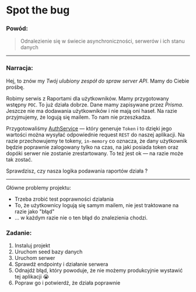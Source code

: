 # Spot the bug

### Powód:

> Odnalezienie się w świecie asynchroniczności, serwerów i ich stanu danych

---

### Narracja:

Hej, to znów my _Twój ulubiony zespół do spraw server API_. Mamy do Ciebie prośbę.

Robimy serwis z Raportami dla użytkowników. Mamy przygotowany wstępny `POC`. To już działa dobrze.
Dane mamy zapisywane przez _Prisma_. Jeszcze nie ma dodawania użytkowników i nie mają oni haseł.
Na razie przyjmujemy, że logują się mailem. To nam nie przeszkadza. 

Przygotowaliśmy [AuthService](./src/users/auth.service.ts) — który generuje `Token` i to dzięki jego wartości można wysyłać odpowiednie request `REST` do naszej aplikacji. Na razie przechowujemy te tokeny, `in-memory`
co oznacza, że dany użytkownik będzie poprawnie zalogowany tylko na czas, na jaki posiada token oraz dopóki serwer nie zostanie zrestartowany. To też jest ok — na razie może tak zostać.

Sprawdzisz, czy nasza logika podawania raportów działa ?

---

Główne problemy projektu:

- Trzeba zrobić test poprawności działania
- To, że użytkownicy logują się samym mailem, nie jest traktowane na razie jako "błąd"
- ... w każdym razie nie o ten błąd do znalezienia chodzi.

### Zadanie:

1. Instaluj projekt
2. Uruchom seed bazy danych
3. Uruchom serwer
4. Sprawdź endpointy i działanie serwera
5. Odnajdź błąd, który powoduje, że nie możemy produkcyjnie wystawić tej aplikacji 😭
6. Popraw go i potwierdź, że działa poprawnie
